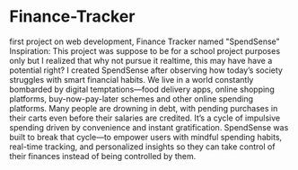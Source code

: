 # Finance-Tracker
first project on web development, Finance Tracker named "SpendSense"
Inspiration:
This project was suppose to be for a school project purposes only but I realized that why not pursue it realtime, this may have have a potential right? I created SpendSense after observing how today’s society struggles with smart financial habits. We live in a world constantly bombarded by digital temptations—food delivery apps, online shopping platforms, buy-now-pay-later schemes and other online spending platforms. Many people are drowning in debt, with pending purchases in their carts even before their salaries are credited. It’s a cycle of impulsive spending driven by convenience and instant gratification. SpendSense was built to break that cycle—to empower users with mindful spending habits, real-time tracking, and personalized insights so they can take control of their finances instead of being controlled by them.

